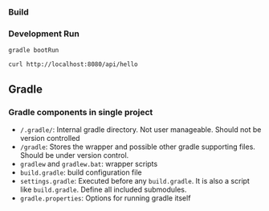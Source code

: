 ### Build

### Development Run

    gradle bootRun

    curl http://localhost:8080/api/hello

## Gradle

### Gradle components in single project

- `/.gradle/`: Internal gradle directory. Not user manageable. Should not be version controlled
- `/gradle`:  Stores the wrapper and possible other gradle supporting files. Should be under version control.
- `gradlew` and `gradlew.bat`: wrapper scripts
- `build.gradle`: build configuration file
- `settings.gradle`: Executed before any `build.gradle`. It is also a script like `build.gradle`. Define all included submodules.
- `gradle.properties`: Options for running gradle itself